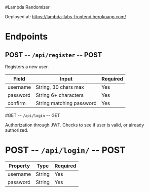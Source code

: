 #Lambda Randomizer

Deployed at: https://lambda-labs-frontend.herokuapp.com/

# Endpoints

## POST -- `/api/register` -- POST

Registers a new user.

| Field        | Input                                                     | Required |
| ------------ | --------------------------------------------------------- | -------- |
| username     | String, 30 chars max                                      | Yes      |
| password     | String 6+ characters                                      | Yes      |
| confirm      | String matching password                                  | Yes      |


#GET -- `/api/login` -- GET

Authorization through JWT. Checks to see if user is valid, or already authorized.

# POST -- `/api/login/` -- POST

| Property | Type   | Required |
| -------- | ------ | -------- |
| username | String | Yes      |
| password | String | Yes      |


